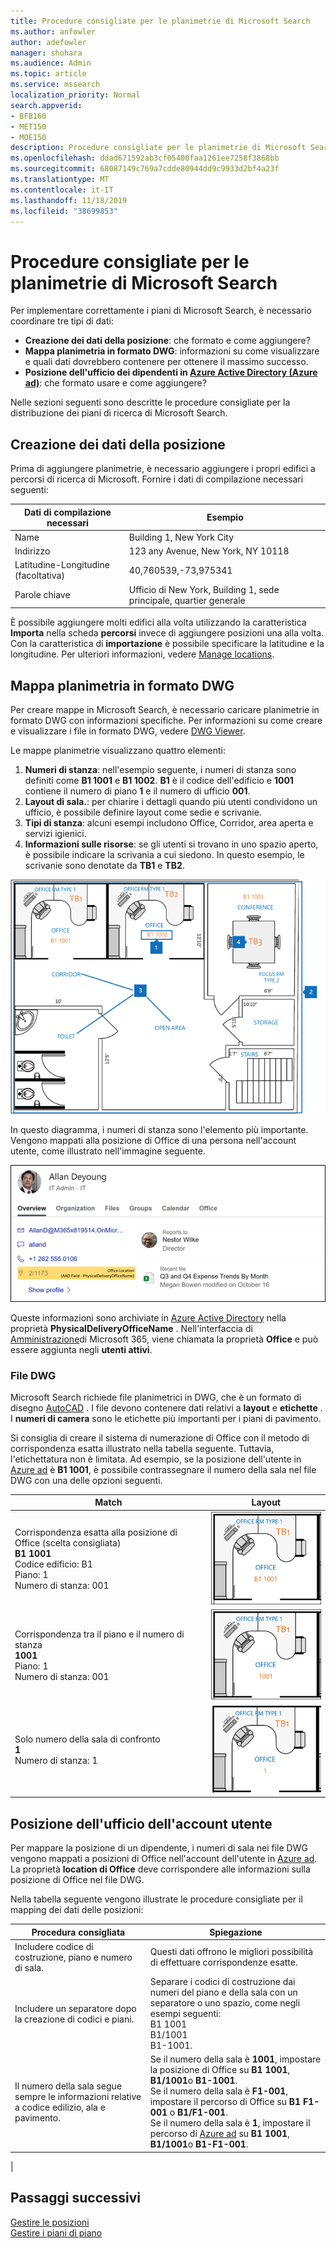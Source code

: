 ```yaml
---
title: Procedure consigliate per le planimetrie di Microsoft Search
ms.author: anfowler
author: adefowler
manager: shohara
ms.audience: Admin
ms.topic: article
ms.service: mssearch
localization_priority: Normal
search.appverid:
- BFB160
- MET150
- MOE150
description: Procedure consigliate per le planimetrie di Microsoft Search
ms.openlocfilehash: ddad671592ab3cf05400faa1261ee7258f3868bb
ms.sourcegitcommit: 68087149c769a7cdde80944dd9c9933d2bf4a23f
ms.translationtype: MT
ms.contentlocale: it-IT
ms.lasthandoff: 11/18/2019
ms.locfileid: "38699853"
---
```

# <a name="best-practices-for-microsoft-search-floor-plans"></a>Procedure consigliate per le planimetrie di Microsoft Search

Per implementare correttamente i piani di Microsoft Search, è necessario coordinare tre tipi di dati:

- **Creazione dei dati della posizione**: che formato e come aggiungere?
- **Mappa planimetria in formato DWG**: informazioni su come visualizzare e quali dati dovrebbero contenere per ottenere il massimo successo.
- **Posizione dell'ufficio dei dipendenti in [Azure Active Directory (Azure ad)](https://azure.microsoft.com/services/active-directory/)**: che formato usare e come aggiungere? <br>

Nelle sezioni seguenti sono descritte le procedure consigliate per la distribuzione dei piani di ricerca di Microsoft Search.

## <a name="building-location-data"></a>Creazione dei dati della posizione
Prima di aggiungere planimetrie, è necessario aggiungere i propri edifici a percorsi di ricerca di Microsoft. Fornire i dati di compilazione necessari seguenti:

|Dati di compilazione necessari  |Esempio  |
|---------|---------|
|Name     |    Building 1, New York City     |
|Indirizzo     |     123 any Avenue, New York, NY 10118  |
|Latitudine-Longitudine (facoltativa)   |    40,760539,-73,975341      |
|Parole chiave     |    Ufficio di New York, Building 1, sede principale, quartier generale     |

È possibile aggiungere molti edifici alla volta utilizzando la caratteristica **Importa** nella scheda **percorsi** invece di aggiungere posizioni una alla volta. Con la caratteristica di **importazione** è possibile specificare la latitudine e la longitudine. Per ulteriori informazioni, vedere [Manage locations](manage-locations.md).

## <a name="floor-plan-map-in-dwg-format"></a>Mappa planimetria in formato DWG
Per creare mappe in Microsoft Search, è necessario caricare planimetrie in formato DWG con informazioni specifiche. Per informazioni su come creare e visualizzare i file in formato DWG, vedere [DWG Viewer](https://www.autodesk.in/products/dwg). 

Le mappe planimetrie visualizzano quattro elementi:

1. **Numeri di stanza**: nell'esempio seguente, i numeri di stanza sono definiti come **B1 1001** e **B1 1002**. **B1** è il codice dell'edificio e **1001** contiene il numero di piano **1** e il numero di ufficio **001**.
1. **Layout di sala.**: per chiarire i dettagli quando più utenti condividono un ufficio, è possibile definire layout come sedie e scrivanie.
1. **Tipi di stanza**: alcuni esempi includono Office, Corridor, area aperta e servizi igienici.
1. **Informazioni sulle risorse**: se gli utenti si trovano in uno spazio aperto, è possibile indicare la scrivania a cui siedono. In questo esempio, le scrivanie sono denotate da **TB1** e **TB2**.

![Mappa semplice di Office in cui viene illustrato come contrassegnare i numeri di stanza, le risorse e i tipi di sala](media/Floorplans-LayoutwithCallouts.png)

In questo diagramma, i numeri di stanza sono l'elemento più importante. Vengono mappati alla posizione di Office di una persona nell'account utente, come illustrato nell'immagine seguente.

![Scheda Panoramica della scheda dei risultati di ricerca utenti che mostra i dettagli dell'utente, inclusa la posizione dell'ufficio](media/floorplans-peoplecard.png)

Queste informazioni sono archiviate in [Azure Active Directory](https://azure.microsoft.com/services/active-directory/) nella proprietà **PhysicalDeliveryOfficeName** . Nell'interfaccia di [Amministrazione](https://admin.microsoft.com)di Microsoft 365, viene chiamata la proprietà **Office** e può essere aggiunta negli **utenti attivi**.

### <a name="dwg-files"></a>File DWG
Microsoft Search richiede file planimetrici in DWG, che è un formato di disegno [AutoCAD](https://www.autodesk.com/autocad) . I file devono contenere dati relativi a **layout** e **etichette** . I **numeri di camera** sono le etichette più importanti per i piani di pavimento.

Si consiglia di creare il sistema di numerazione di Office con il metodo di corrispondenza esatta illustrato nella tabella seguente. Tuttavia, l'etichettatura non è limitata. Ad esempio, se la posizione dell'utente in [Azure ad](https://azure.microsoft.com/services/active-directory/) è **B1 1001**, è possibile contrassegnare il numero della sala nel file DWG con una delle opzioni seguenti.

|Match  |Layout  |
|---------|---------|
|Corrispondenza esatta alla posizione di Office (scelta consigliata) <br> **B1 1001** <br> Codice edificio: B1<br>Piano: 1 <br>Numero di stanza: 001    |    ![Planimetria singola con il numero di ufficio "B1 1001"](media/floorplans-layoutexactmatch.png)     |
|Corrispondenza tra il piano e il numero di stanza <br> **1001**<br>Piano: 1 <br>Numero di stanza: 001    |   ![Planimetria singola con il numero di ufficio "1001"](media/floorplans-layoutfloorroom.png)   |
|Solo numero della sala di confronto <br> **1**<br>Numero di stanza: 1        |    ![Singola mappa del piano di Office con il numero di ufficio "1"](media/floorplans-layoutroomonly.png)     |

## <a name="user-account-office-location"></a>Posizione dell'ufficio dell'account utente
Per mappare la posizione di un dipendente, i numeri di sala nei file DWG vengono mappati a posizioni di Office nell'account dell'utente in [Azure ad](https://azure.microsoft.com/services/active-directory/). La proprietà **location di Office** deve corrispondere alle informazioni sulla posizione di Office nel file DWG.

Nella tabella seguente vengono illustrate le procedure consigliate per il mapping dei dati delle posizioni:

|Procedura consigliata  |Spiegazione |
|---------|---------|
|Includere codice di costruzione, piano e numero di sala.     |   Questi dati offrono le migliori possibilità di effettuare corrispondenze esatte.     |
|Includere un separatore dopo la creazione di codici e piani.     |  Separare i codici di costruzione dai numeri del piano e della sala con un separatore o uno spazio, come negli esempi seguenti:<br> B1 1001<br> B1/1001 <br> B1-1001.   |
|Il numero della sala segue sempre le informazioni relative a codice edilizio, ala e pavimento.     |  Se il numero della sala è **1001**, impostare la posizione di Office su **B1 1001**, **B1/1001**o **B1-1001**. <br> Se il numero della sala è **F1-001**, impostare il percorso di Office su **B1 F1-001** o **B1/F1-001**. <br> Se il numero della sala è **1**, impostare il percorso di [Azure ad](https://azure.microsoft.com/services/active-directory/) su **B1 1001**, **B1/1001**o **B1-F1-001**.       |
|

## <a name="next-steps"></a>Passaggi successivi
[Gestire le posizioni](manage-locations.md)<br>
[Gestire i piani di piano](manage-floorplans.md)